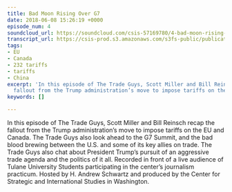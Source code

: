 ```yaml
---
title: Bad Moon Rising Over G7
date: 2018-06-08 15:26:19 +0000
episode_num: 4
soundcloud_url: https://soundcloud.com/csis-57169780/4-bad-moon-rising-over-g7?in=csis-57169780/sets/the-trade-guys
transcript_url: https://csis-prod.s3.amazonaws.com/s3fs-public/publication/180730_Bad_Moon_Rising_Over_0.pdf?ZoDYa0aQDupeF3M6eO5ZgKZSKqXClNtS
tags:
- EU
- Canada
- 232 tariffs
- tariffs
- China
excerpt: 'In this episode of The Trade Guys, Scott Miller and Bill Reinsch recap the
  fallout from the Trump administration’s move to impose tariffs on the EU and Canada. '
keywords: []

---
```

In this episode of The Trade Guys, Scott Miller and Bill Reinsch recap the fallout from the Trump administration’s move to impose tariffs on the EU and Canada. The Trade Guys also look ahead to the G7 Summit, and the bad blood brewing between the U.S. and some of its key allies on trade. The Trade Guys also chat about President Trump’s pursuit of an aggressive trade agenda and the politics of it all. Recorded in front of a live audience of Tulane University Students participating in the center’s journalism practicum. Hosted by H. Andrew Schwartz and produced by the Center for Strategic and International Studies in Washington.
